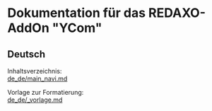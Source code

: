 # Dokumentation für das REDAXO-AddOn "YCom"

## Deutsch

Inhaltsverzeichnis:  
[de_de/main_navi.md](de_de/main_navi.md)

Vorlage zur Formatierung:  
[de_de/_vorlage.md](de_de/_vorlage.md)



